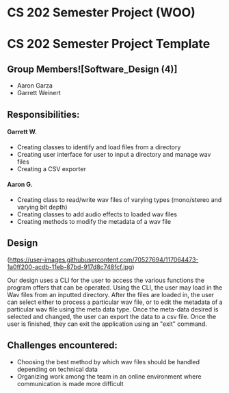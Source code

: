 # CS 202 Semester Project (WOO)

# CS 202 Semester Project Template
## Group Members![Software_Design (4)]

- Aaron Garza
- Garrett Weinert

## Responsibilities:
#### Garrett W. 
- Creating classes to identify and load files from a directory
- Creating user interface for user to input a directory and manage wav files
- Creating a CSV exporter
#### Aaron G. 
- Creating class to read/write wav files of varying types (mono/stereo and varying bit depth)
- Creating classes to add audio effects to loaded wav files
- Creating methods to modify the metadata of a wav file

## Design
(https://user-images.githubusercontent.com/70527694/117064473-1a0ff200-acdb-11eb-87bd-917d8c748fcf.jpg)

Our design uses a CLI for the user to access the various functions the program offers that can be operated. Using the CLI, the user may load in the Wav files from an inputted directory. After the files are loaded in, the user can select either to process a particular wav file, or to edit the metadata of a particular wav file using the meta data type. Once the meta-data desired is selected and changed, the user can export the data to a csv file. Once the user is finished, they can exit the application using an "exit" command.


## Challenges encountered:
- Choosing the best method by which wav files should be handled depending on technical data
- Organizing work among the team in an online environment where communication is made more difficult
